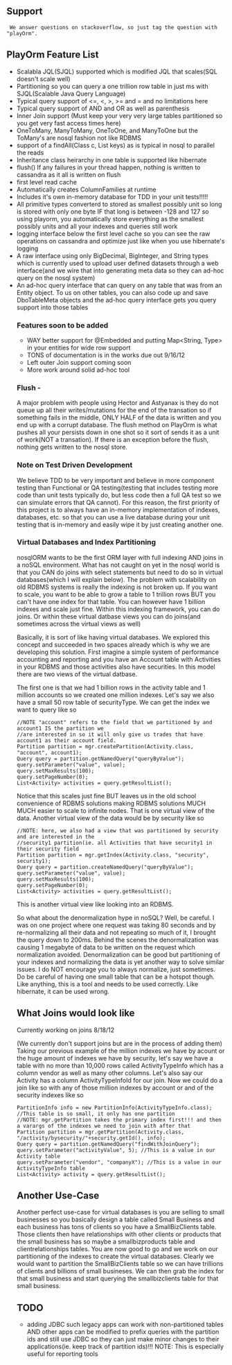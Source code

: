 ## Support

``` We answer questions on stackoverflow, so just tag the question with "playOrm".```

## PlayOrm Feature List

* Scalabla JQL(SJQL) supported which is modified JQL that scales(SQL doesn't scale well)
* Partitioning so you can query a one trillion row table in just ms with SJQL(Scalable Java Query Language)
* Typical query support of <=, <, >, >= and = and no limitations here
* Typical query support of AND and OR as well as parenthesis 
* Inner Join support (Must keep your very very large tables partitioned so you get very fast access times here)
* OneToMany, ManyToMany, OneToOne, and ManyToOne but the ToMany's are nosql fashion not like RDBMS
* support of a findAll(Class c, List<Object> keys) as is typical in nosql to parallel the reads
* Inheritance class heirarchy in one table is supported like hibernate
* flush() If any failures in your thread happen, nothing is written to cassandra as it all is written on flush
* first level read cache
* Automatically creates ColumnFamilies at runtime
* Includes it's own in-memory database for TDD in your unit tests!!!!!
* All primitive types converterd to stored as smallest possibly unit so long is stored with only one byte IF that long is between -128 and 127 so using playorm, you automatically store everything as the smallest possibly units and all your indexes and queries still work
* logging interface below the first level cache so you can see the raw operations on cassandra and optimize just like when you use hibernate's logging
* A raw interface using only BigDecimal, BigInteger, and String types which is currently used to upload user defined datasets through a web interface(and we wire that into generating meta data so they can ad-hoc query on the nosql system)
* An ad-hoc query interface that can query on any table that was from an Entity object.  To us on other tables, you can also code up and save DboTableMeta objects and the ad-hoc query interface gets you query support into those tables

### Features soon to be added
* WAY better support for @Embedded and putting Map<String, Type> in your entities for wide row support
* TONS of documentation is in the works due out 9/16/12
* Left outer Join support coming soon
* More work around solid ad-hoc tool 

### Flush - 
A major problem with people using Hector and Astyanax is they do not queue up all their writes/mutations for the end of the transation so if something fails in the middle, ONLY HALF of the data is written and you end up with a corrupt database.  The flush method on PlayOrm is what pushes all your persists down in one shot so it sort of sends it as a unit of work(NOT a transation).  If there is an exception before the flush, nothing gets written to the nosql store.

### Note on Test Driven Development

We believe TDD to be very important and believe in more component testing than Functional or QA testing(testing that includes testing more code than unit tests typically do, but less code then a full QA test so we can simulate errors that QA cannot).  For this reason, the first priority of this project is to always have an in-memory implementation of indexes, databases, etc. so that you can use a live database during your unit testing that is in-memory and easily wipe it by just creating another one.

### Virtual Databases and Index Partitioning

nosqlORM wants to be the first ORM layer with full indexing AND joins in a noSQL environment.  What has not caught on yet in the nosql world is that you CAN do joins with select statements but need to do so in virtual databases(which I will explain below).  The problem with scalability on old RDBMS systems is really the indexing is not broken up.  If you want to scale, you want to be able to grow a table to 1 trillion rows BUT you can't have one index for that table.  You can however have 1 billion indexes and scale just fine.  Within this indexing framework, you can do joins.  Or within these virtual datbase views you can do joins(and sometimes across the virtual views as well)

Basically, it is sort of like having virtual databases.  We explored this concept and succeeded in two spaces already which is why we are developing this solution.  First imagine a simple system of performance accounting and reporting and you have an Account table with Activities in your RDBMS and those activities also have securities.  In this model there are two views of the virtual datbase.

The first one is that we had 1 billion rows in the activity table and 1 million accounts so we created one million indexes.  Let's say we also have a small 50 row table of securityType.  We can get the index we want to query like so

```
//NOTE "account" refers to the field that we partitioned by and account1 IS the partition we
//are interested in so it will only give us trades that have account1 as their account field.
Partition partition = mgr.createPartition(Activity.class, "account", account1);
Query query = partition.getNamedQuery("queryByValue");
query.setParameter("value", value);
query.setMaxResults(100);
query.setPageNumber(0);
List<Activity> activities = query.getResultList();
```
Notice that this scales just fine BUT leaves us in the old school convenience of RDBMS solutions making RDBMS solutions MUCH MUCH easier to scale to infinite nodes.  That is one virtual view of the data. Another virtual view of the data would be by security like so

```
//NOTE: here, we also had a view that was partitioned by security and are interested in the
//security1 partition(ie. all Activities that have security1 in their security field
Partition partition = mgr.getIndex(Activity.class, "security", security1);
Query query = partition.createNamedQuery("queryByValue");
query.setParameter("value", value);
query.setMaxResults(100);
query.setPageNumber(0);
List<Activity> activities = query.getResultList();
```

This is another virtual view like looking into an RDBMS.

So what about the denormalization hype in noSQL?  Well, be careful.  I was on one project where one request was taking 80 seconds and by re-normalizing all their data and not repeating so much of it, I brought the query down to 200ms.  Behind the scenes the denormalization was causing 1 megabyte of data to be written on the request which normalization avoided.  Denormalization can be good but partitioning of your indexes and normalizing the data is yet another way to solve similar issues.  I do NOT encourage you to always normalize, just sometimes.  Do be careful of having one small table that can be a hotspot though.  Like anything, this is a tool and needs to be used correctly.  Like hibernate, it can be used wrong.

## What Joins would look like

Currently working on joins 8/18/12

(We currently don't support joins but are in the process of adding them)
Taking our previous example of the million indexes we have by acount or the huge amount of indexes we have by security, let's say we have a table with no more than 10,000 rows called ActivityTypeInfo which has a column vendor as well as many other columns.  Let's also say our Activity has a column ActivityTypeInfoId for our join.  Now we could do a join like so with any of those million indexes by account or and of the security indexes like so

```
PartitionInfo info = new PartitionInfo(ActivityTypeInfo.class); //This table is so small, it only has one partition
//NOTE: mgr.getPartition takes the primary index first!!! and then a varargs of the indexes we need to join with after that
Partition partition = mgr.getPartition(Activity.class, "/activity/bysecurity/"+security.getId(), info);
Query query = partition.getNamedQuery("findWithJoinQuery");
query.setParameter("activityValue", 5); //This is a value in our Activity table
query.setParameter("vendor", "companyX"); //This is a value in our ActivityTypeInfo table
List<Activity> activity = query.getResultList();
```


## Another Use-Case

Another perfect use-case for virtual databases is you are selling to small businesses so you basically design a table called Small Business and each business has tons of clients so you have a SmallBizClients table.  Those clients then have relationships with other clients or products that the small business has so maybe a smallbizproducts table and clientrelationships tables.  You are now good to go and we work on our partitioning of the indexes to create the virtual databases.  Clearly we would want to partition the SmallBizClients table so we can have trillions of clients and billions of small busineses.  We can then grab the index for that small business and start querying the smallbizclients table for that small business.

## TODO
* adding JDBC such legacy apps can work with non-partitioned tables AND other apps can be modified to prefix queries with the partition ids and still use JDBC so they can just make minor changes to their applications(ie. keep track of partition ids)!!!  NOTE: This is especially useful for reporting tools
